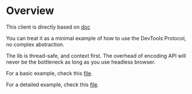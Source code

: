 # Overview

This client is directly based on [doc](https://chromedevtools.github.io/devtools-protocol/)

You can treat it as a minimal example of how to use the DevTools Protocol, no complex abstraction.

The lib is thread-safe, and context first. The overhead of encoding API will never be the bottleneck as long as you use headless browser.

For a basic example, check this [file](example_test.go).

For a detailed example, check this [file](main_test.go).
